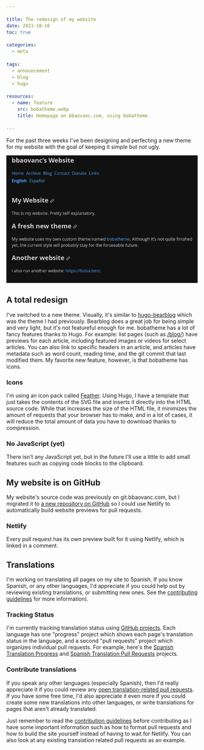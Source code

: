 ```yaml
---

title: The redesign of my website
date: 2021-10-16
toc: true

categories:
  - meta

tags:
  - announcement
  - blog
  - hugo

resources:
  - name: feature
    src: bobatheme.webp
    title: Homepage on bbaovanc.com, using bobatheme.

---
```


For the past three weeks I've been designing and perfecting a new theme for my
website with the goal of keeping it simple but not ugly.

<!--more-->

![Homepage on bbaovanc.com, using bobatheme.](bobatheme.webp)

## A total redesign

I've switched to a new theme. Visually, it's similar to
[hugo-bearblog](https://github.com/janraasch/hugo-bearblog) which was the theme
I had previously. Bearblog does a great job for being simple and very light, but
it's not featureful enough for me. bobatheme has a lot of fancy features thanks
to Hugo. For example: list pages (such as [/blog/](/blog/)) have previews for
each article, including featured images or videos for select articles. You can
also link to specific headers in an article, and articles have metadata such as
word count, reading time, and the git commit that last modified them. My
favorite new feature, however, is that bobatheme has icons.

### Icons

I'm using an icon pack called [Feather](https://feathericons.com/). Using Hugo,
I have a template that just takes the contents of the SVG file and inserts it
directly into the HTML source code. While that increases the size of the HTML
file, it minimizes the amount of requests that your browser has to make, and in
a lot of cases, it will reduce the total amount of data you have to download
thanks to compression.

### No JavaScript (yet)

There isn't any JavaScript yet, but in the future I'll use a little to add small
features such as copying code blocks to the clipboard.

## My website is on GitHub

My website's source code was previously on git.bbaovanc.com, but I migrated it
to [a new repository on GitHub](https://github.com/BBaoVanC/bbaovanc.com) so I
could use Netlify to automatically build website previews for pull requests.

### Netlify

Every pull request has its own preview built for it using Netlify, which is
linked in a comment.

## Translations

I'm working on translating all pages on my site to Spanish. If you know Spanish,
or any other languages, I'd appreciate if you could help out by reviewing
existing translations, or submitting new ones. See the [contributing
guidelines](https://github.com/BBaoVanC/bbaovanc.com/blob/master/CONTRIBUTING.md#translations)
for more information).

### Tracking Status

I'm currently tracking translation status using [GitHub
projects](https://github.com/BBaoVanC/bbaovanc.com/projects). Each language has
one "progress" project which shows each page's translation status in the
language, and a second "pull requests" project which organizes individual pull
requests. For example, here's the [Spanish Translation
Progress](https://github.com/BBaoVanC/bbaovanc.com/projects/4) and [Spanish
Translation Pull Requests](https://github.com/BBaoVanC/bbaovanc.com/projects/1)
projects.

### Contribute translations

If you speak any other languages (especially Spanish), then I'd really
appreciate it if you could review any [open translation-related pull
requests](https://github.com/BBaoVanC/bbaovanc.com/pulls?q=is%3Apr+is%3Aopen+label%3Atranslation-needs-review).
If you have some free time, I'd also appreciate it even more if you could create
some new translations into other languages, or write translations for pages that
aren't already translated.

Just remember to read the [contribution
guidelines](https://github.com/BBaoVanC/bbaovanc.com/blob/master/CONTRIBUTING.md#translations)
before contributing as I have some important information such as how to format
pull requests and how to build the site yourself instead of having to wait for
Netlify. You can also look at any existing translation related pull requests as
an example.
